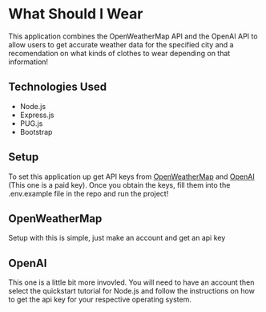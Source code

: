 # What Should I Wear
This application combines the OpenWeatherMap API and the OpenAI API to allow users to get accurate weather data for the specified city and a recomendation on what kinds of clothes to wear depending on that information!

## Technologies Used
- Node.js
- Express.js
- PUG.js
- Bootstrap

## Setup
To set this application up get API keys from [OpenWeatherMap](https://openweathermap.org/current) and [OpenAI](https://openai.com/blog/openai-api) (This one is a paid key). Once you obtain the keys, fill them into the .env.example file in the repo and run the project!

## OpenWeatherMap
Setup with this is simple, just make an account and get an api key

## OpenAI
This one is a little bit more invovled. You will need to have an account then select the quickstart tutorial for Node.js and follow the instructions on how to get the api key for your respective operating system.
